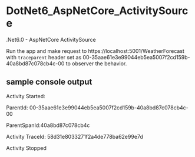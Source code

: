 # DotNet6_AspNetCore_ActivitySource
.Net6.0 - AspNetCore ActivitySource

Run the app and make request to https://localhost:5001/WeatherForecast with `traceparent` header set as 00-35aae61e3e99044eb5ea5007f2cd159b-40a8bd87c078cb4c-00 to observer the behavior.

## sample console output

Activity Started:

ParentId: 00-35aae61e3e99044eb5ea5007f2cd159b-40a8bd87c078cb4c-00

ParentSpanId:40a8bd87c078cb4c

Activity TraceId: 58d31e8033271f2a4de778ba62e99e7d

Activity Stopped
